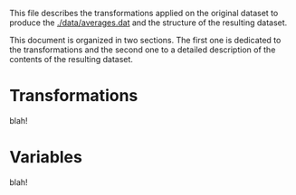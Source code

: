 This file describes the transformations applied on the original dataset to produce the [./data/averages.dat](./data/averages.dat) and the structure of the resulting dataset.

This document is organized in two sections. The first one is dedicated to the transformations and the second one to a detailed description of the contents of the resulting dataset.

# Transformations

blah!

# Variables

blah!